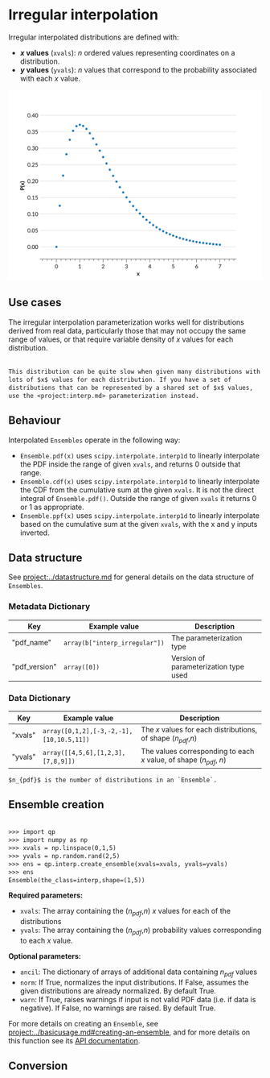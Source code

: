# Irregular interpolation

Irregular interpolated distributions are defined with:

- **$x$ values** (`xvals`): $n$ ordered values representing coordinates on a distribution.
- **$y$ values** (`yvals`): $n$ values that correspond to the probability associated with each $x$ value.

![interpolation-example](../../assets/interp-gamma-example.svg)

## Use cases

The irregular interpolation parameterization works well for distributions derived from real data, particularly those that may not occupy the same range of values, or that require variable density of $x$ values for each distribution.

```{warning}

This distribution can be quite slow when given many distributions with lots of $x$ values for each distribution. If you have a set of distributions that can be represented by a shared set of $x$ values, use the <project:interp.md> parameterization instead.

```

## Behaviour

Interpolated `Ensembles` operate in the following way:

- `Ensemble.pdf(x)` uses `scipy.interpolate.interp1d` to linearly interpolate the PDF inside the range of given `xvals`, and returns 0 outside that range.
- `Ensemble.cdf(x)` uses `scipy.interpolate.interp1d` to linearly interpolate the CDF from the cumulative sum at the given `xvals`. It is not the direct integral of `Ensemble.pdf()`. Outside the range of given `xvals` it returns 0 or 1 as appropriate.
- `Ensemble.ppf(x)` uses `scipy.interpolate.interp1d` to linearly interpolate based on the cumulative sum at the given `xvals`, with the x and y inputs inverted.

## Data structure

See <project:../datastructure.md> for general details on the data structure of `Ensembles`.

### Metadata Dictionary

| Key           | Example value                  | Description                           |
| ------------- | ------------------------------ | ------------------------------------- |
| "pdf_name"    | `array(b["interp_irregular"])` | The parameterization type             |
| "pdf_version" | `array([0])`                   | Version of parameterization type used |

### Data Dictionary

| Key     | Example value                            | Description                                                           |
| ------- | ---------------------------------------- | --------------------------------------------------------------------- |
| "xvals" | `array([0,1,2],[-3,-2,-1],[10,10.5,11])` | The $x$ values for each distributions, of shape ($n_{pdf}$,$n$)       |
| "yvals" | `array([[4,5,6],[1,2,3],[7,8,9]])`       | The values corresponding to each $x$ value, of shape ($n_{pdf}$, $n$) |

```{note}
$n_{pdf}$ is the number of distributions in an `Ensemble`.
```

## Ensemble creation

```{doctest}

>>> import qp
>>> import numpy as np
>>> xvals = np.linspace(0,1,5)
>>> yvals = np.random.rand(2,5)
>>> ens = qp.interp.create_ensemble(xvals=xvals, yvals=yvals)
>>> ens
Ensemble(the_class=interp,shape=(1,5))

```

**Required parameters:**

- `xvals`: The array containing the ($n_{pdf}$,$n$) $x$ values for each of the distributions
- `yvals`: The array containing the ($n_{pdf}$,$n$) probability values corresponding to each $x$ value.

**Optional parameters:**

- `ancil`: The dictionary of arrays of additional data containing $n_{pdf}$ values
- `norm`: If True, normalizes the input distributions. If False, assumes the given distributions are already normalized. By default True.
- `warn`: If True, raises warnings if input is not valid PDF data (i.e. if data is negative). If False, no warnings are raised. By default True.

For more details on creating an `Ensemble`, see <project:../basicusage.md#creating-an-ensemble>, and for more details on this function see its [API documentation](#qp.interp_irregular_gen.create_ensemble).

## Conversion
